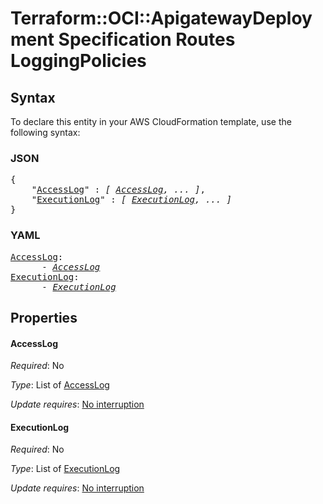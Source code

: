 # Terraform::OCI::ApigatewayDeployment Specification Routes LoggingPolicies

## Syntax

To declare this entity in your AWS CloudFormation template, use the following syntax:

### JSON

<pre>
{
    "<a href="#accesslog" title="AccessLog">AccessLog</a>" : <i>[ <a href="specification-routes-loggingpolicies-accesslog.md">AccessLog</a>, ... ]</i>,
    "<a href="#executionlog" title="ExecutionLog">ExecutionLog</a>" : <i>[ <a href="specification-routes-loggingpolicies-executionlog.md">ExecutionLog</a>, ... ]</i>
}
</pre>

### YAML

<pre>
<a href="#accesslog" title="AccessLog">AccessLog</a>: <i>
      - <a href="specification-routes-loggingpolicies-accesslog.md">AccessLog</a></i>
<a href="#executionlog" title="ExecutionLog">ExecutionLog</a>: <i>
      - <a href="specification-routes-loggingpolicies-executionlog.md">ExecutionLog</a></i>
</pre>

## Properties

#### AccessLog

_Required_: No

_Type_: List of <a href="specification-routes-loggingpolicies-accesslog.md">AccessLog</a>

_Update requires_: [No interruption](https://docs.aws.amazon.com/AWSCloudFormation/latest/UserGuide/using-cfn-updating-stacks-update-behaviors.html#update-no-interrupt)

#### ExecutionLog

_Required_: No

_Type_: List of <a href="specification-routes-loggingpolicies-executionlog.md">ExecutionLog</a>

_Update requires_: [No interruption](https://docs.aws.amazon.com/AWSCloudFormation/latest/UserGuide/using-cfn-updating-stacks-update-behaviors.html#update-no-interrupt)

